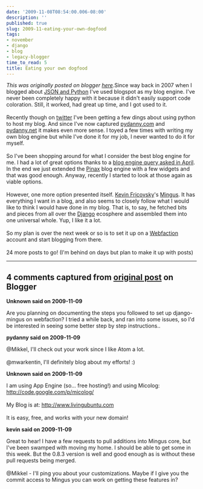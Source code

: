 ```yaml
---
date: '2009-11-08T08:54:00.006-08:00'
description: ''
published: true
slug: 2009-11-eating-your-own-dogfood
tags:
- november
- django
- blog
- legacy-blogger
time_to_read: 5
title: Eating your own dogfood
---
```


*This was originally posted on blogger [here](https://pydanny.blogspot.com/2009/11/eating-your-own-dogfood.html)*.Since way back in 2007 when I blogged about <a href="http://pydanny.blogspot.com/2007/05/json-and-python.html">JSON and Python</a> I've used blogspot as my blog engine. I've never been completely happy with it because it didn't easily support code coloration. Still, it worked, had great up time, and I got used to it.<br /><br />Recently though on <a href="http://twitter.com/pydanny">twitter</a> I've been getting a few dings about using python to host my blog. And since I've now captured <a href="http://pydanny.com/">pydanny.com</a> and <a href="http://pydanny.net/">pydanny.net</a> it makes even more sense. I toyed a few times with writing my own blog engine but while I've done it for my job, I never wanted to do it for myself.<br /><br />So I've been shopping around for what I consider the best blog engine for me. I had a lot of great options thanks to a <a href="http://pydanny.blogspot.com/2009/04/show-me-your-open-source-django-blog.html">blog engine query asked in April</a>. In the end we just extended the <a href="http://pinaxproject.com">Pinax</a> blog engine with a few widgets and that was good enough. Anyway, recently I started to look at those again as viable options.<br /><br />However, one more option presented itself. <a href="http://blog.montylounge.com/">Kevin Fricovsky</a>'s <a href="http://github.com/montylounge/django-mingus/tree">Mingus</a>. It has everything I want in a blog, and also seems to closely follow what I would like to think I would have done in my blog. That is, to say, he fetched bits and pieces from all over the <a href="http://djangoproject.com/">Django</a> ecosphere and assembled them into one universal whole. Yup, I like it a lot.<br /><br />So my plan is over the next week or so is to set it up on a <a href="http://www.webfaction.com/">Webfaction</a> account and start blogging from there.<br /><br />24 more posts to go! (I'm behind on days but plan to make it up with posts)

---

## 4 comments captured from [original post](https://pydanny.blogspot.com/2009/11/eating-your-own-dogfood.html) on Blogger

**Unknown said on 2009-11-09**

Are you planning on documenting the steps you followed to set up django-mingus on webfaction?  I tried a while back, and ran into some issues, so I'd be interested in seeing some better step by step instructions..

**pydanny said on 2009-11-09**

@Mikkel, I'll check out your work since I like Atom a lot.<br /><br />@mwarkentin, I'll definitely blog about my efforts! :)

**Unknown said on 2009-11-09**

I am using App Engine (so... free hosting!) and using Micolog: http://code.google.com/p/micolog/<br /><br />My Blog is at:  http://www.livingubuntu.com<br /><br />It is easy, free, and works with your new domain!

**kevin said on 2009-11-09**

Great to hear! I have a few requests to pull additions into Mingus core, but I've been swamped with moving my home. I should be able to get some in this week. But the 0.8.3 version is well and good enough as is without these pull requests being merged.<br /><br />@Mikkel - I'll ping you about your customizations. Maybe if I give you the commit access to Mingus you can work on getting these features in?

